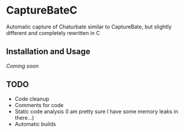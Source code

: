 # CaptureBateC
Automatic capture of Chaturbate similar to CaptureBate, but slightly different and completely rewritten in C

## Installation and Usage
*Coming soon*

## TODO
- Code cleanup
- Comments for code
- Static code analysis (I am pretty sure I have some memory leaks in there...)
- Automatic builds

